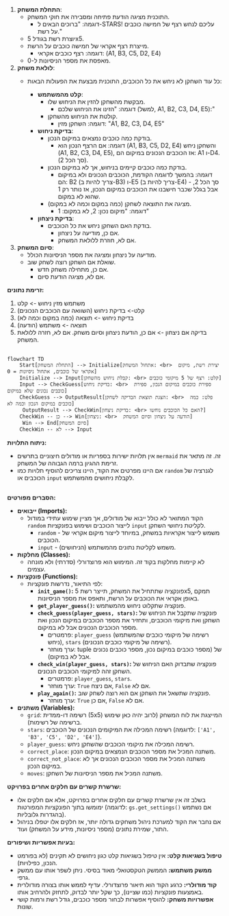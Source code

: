 ## <algorithm>

1. **התחלת המשחק**:
   - התוכנית מציגה הודעת פתיחה ומסבירה את חוקי המשחק.
     - דוגמה: "ברוכים הבאים ל-STARS! עליכם לנחש רצף של חמישה כוכבים על רשת."
   - יוצרת רשת בגודל 5x5.
   - מייצרת רצף אקראי של חמישה כוכבים על הרשת.
     - דוגמה: רצף כוכבים אקראי: (A1, B3, C5, D2, E4)
   - מאפסת את מספר הניסיונות ל-0.
2. **לולאת משחק**:
   - כל עוד השחקן לא ניחש את כל הכוכבים, התוכנית מבצעת את הפעולות הבאות:
   
     - **קלט מהמשתמש**:
       - מבקשת מהשחקן להזין את הניחוש שלו.
         - דוגמה: "הזינו את הניחוש שלכם (למשל, A1, B2, C3, D4, E5):"
       - קולטת את הניחוש מהשחקן.
         - דוגמה: השחקן מזין: "A1, B2, C3, D4, E5"
     - **בדיקת ניחוש**:
       - בודקת כמה כוכבים נמצאים במיקום הנכון.
         - דוגמה: אם הרצף הנכון הוא (A1, B3, C5, D2, E4) והשחקן ניחש (A1, B2, C3, D4, E5), אז הכוכבים הנכונים במיקום הם: A1 ו-D4. (סך הכל 2).
       - בודקת כמה כוכבים קיימים בניחוש, אך לא במיקום הנכון.
         - דוגמה: בהמשך לדוגמה הקודמת, הכוכבים הנכונים ולא במיקום הם: B2 (צריך להיות ב-B3) ו-E5 (צריך להיות ב-E4) - סך הכל 2, אבל בגלל שכבר חישבנו את הכוכבים במיקום הנכון, אז נותר רק 1 שהוא לא במקום.
       - מציגה את התוצאה לשחקן (כמה במקום וכמה לא במקום).
         - דוגמה: "מיקום נכון: 2, לא במקום: 1"
     - **בדיקת ניצחון**:
       - בודקת האם השחקן ניחש את כל הכוכבים.
         - אם כן, מודיעה על ניצחון.
         - אם לא, חוזרת ללולאת המשחק.
3. **סיום המשחק**:
    - מודיעה על ניצחון ומציגה את מספר הניסיונות הכולל.
    - שואלת אם השחקן רוצה לשחק שוב.
       - אם כן, מתחילה משחק חדש.
       - אם לא, מציגה הודעת סיום.
       
**זרימת נתונים:**
1. משתמש מזין ניחוש -> קלט
2. קלט-> בדיקת ניחוש (השוואה עם הכוכבים הנכונים)
3. בדיקת ניחוש -> תוצאה (כמה במקום וכמה לא)
4. תוצאה -> משתמש (הודעה)
5. בדיקה אם ניצחון -> אם כן, הודעת ניצחון וסיום משחק. אם לא, חזרה ללולאת המשחק.

## <mermaid>

```mermaid
flowchart TD
    Start[התחלת המשחק] --> Initialize[אתחול המשחק: <br>  יצירת רשת, מיקום אקראי של כוכבים, אתחול ניסיונות = 0]
    Initialize --> Input[קבלת ניחוש מהשחקן: <br> קלט: רצף של 5 מיקומי כוכבים]
    Input --> CheckGuess[בדיקת ניחוש: <br>  ספירת כוכבים במיקום הנכון, ספירת כוכבים נכונים שלא במיקום]
    CheckGuess --> OutputResult[הצגת תוצאת הבדיקה לשחקן: <br>  פלט: כמה כוכבים במיקום הנכון וכמה לא]
     OutputResult --> CheckWin[בדיקת ניצחון: <br> האם כל הכוכבים נוחשו?]
    CheckWin -- כן --> Win[ניצחון: <br>  הודעה על ניצחון וסיום המשחק]
     Win --> End[סיום המשחק]
    CheckWin -- לא --> Input
```

**ניתוח התלויות:**

*   אין תלויות ישירות בספריות או מודולים חיצוניים בתרשים `mermaid` זה. זה מתאר את זרימת ההגיון ברמה הגבוהה של המשחק.
*   אם היינו מפרטים את הקוד, היינו צריכים להוסיף תלויות כמו `random` לגנרציה של הכוכבים או `input` לקבלת ניחושים מהמשתמש.

## <explanation>

**הסברים מפורטים:**

*   **ייבואים (Imports):**
    *   הקוד המתואר לא כולל ייבוא של מודולים, אך מציין שימוש עתידי במודול `random` לייצור הכוכבים ושימוש בפונקציות `input` לקליטת ניחושי השחקן.
        *   `random` - משמש לייצור אקראיות במשחק, במיוחד לייצור מיקום אקראי של הכוכבים.
        *   `input` - משמש לקליטת נתונים מהמשתמש (הניחושים).
*   **מחלקות (Classes):**
    *   לא קיימות מחלקות בקוד זה. המימוש הוא פרוצדורלי (סדרתי) ולא מונחה עצמים.
*   **פונקציות (Functions):**
    *   לפי התיאור, נדרשות פונקציות:
        *   **`init_game()`:** פונקציה שתתחיל את המשחק, תייצר רשת 5x5, תמקם באופן אקראי את הכוכבים על הרשת, ותאפס את מספר הניסיונות.
        *   **`get_player_guess()`:** פונקציה שתקלוט ניחוש מהמשתמש.
        *   **`check_guess(player_guess, stars)`:** פונקציה שתקבל את הניחוש של השחקן ואת מיקומי הכוכבים, ותחזיר את מספר הכוכבים במיקום הנכון ואת מספר הכוכבים הנכונים אבל לא במיקום.
            *   פרמטרים: `player_guess` (רשימה של מיקומי כוכבים שהמשתמש ניחש), `stars` (רשימה של מיקומי כוכבים הנכונים).
            *   ערך מוחזר: tuple של (מספר כוכבים במיקום נכון, מספר כוכבים נכונים אבל לא במיקום).
        *   **`check_win(player_guess, stars)`:** פונקציה שתבדוק האם הניחוש של השחקן זהה למיקומי הכוכבים הנכונים.
            *   פרמטרים: `player_guess`, `stars`.
            *   ערך מוחזר: `True` אם ניצח, `False` אם לא.
        *   **`play_again()`:** פונקציה שתשאל את השחקן אם הוא רוצה לשחק שוב.
            *   ערך מוחזר: `True` אם כן, `False` אם לא.
*   **משתנים (Variables):**
    *   `grid`: רשימה דו-ממדית (5x5) המייצגת את לוח המשחק (לרוב יהיה כאן שימוש ברשימה של רשימות).
    *   `stars`: רשימה המכילה את המיקומים הנכונים של הכוכבים (לדוגמה: `['A1', 'B3', 'C5', 'D2', 'E4']`).
    *   `player_guess`: רשימה המכילה את מיקומי הכוכבים שהשחקן ניחש.
    *   `correct_place`: משתנה המכיל את מספר הכוכבים הנמצאים במיקום הנכון.
    *   `correct_not_place`: משתנה המכיל את מספר הכוכבים הנכונים אך לא במיקום הנכון.
    *   `moves`: משתנה המכיל את מספר הניסיונות של השחקן.

**שרשרת קשרים עם חלקים אחרים בפרויקט:**

*   בשלב זה אין שרשרת קשרים עם חלקים אחרים בפרויקט, אלא אם חלקים אלו ימומשו בתוך הפונקציות המפורטות (לדוגמה:  `gs.get_settings()` אם נשתמש בהגדרות גלובליות).
*   אם נחבר את הקוד למערכת ניהול משחקים גדולה יותר, אז חלקים אלו יטפלו בניהול התור, שמירת נתונים (מספר ניסיונות, מידע על המשחק) ועוד.

**בעיות אפשריות ושיפורים:**

*   **טיפול בשגיאות קלט:** אין טיפול בשגיאות קלט כגון ניחושים לא תקינים (לא בפורמט הנכון, כפילויות).
*   **ממשק משתמש:** הממשק הטקסטואלי מאוד בסיסי. ניתן לשפר אותו עם ממשק גרפי.
*   **קוד מודולרי:** כרגע הקוד הוא תיאור פרוצדורלי. עדיף לממש אותו בצורה מודולרית באמצעות פונקציות (כמו שציינו), כך שקל יותר לבדוק, לתחזק ולהרחיב אותו.
*   **אפשרויות משחק:** להוסיף אפשרות לבחור מספר כוכבים, גודל רשת ורמות קושי שונות.